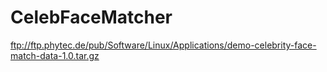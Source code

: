 # CelebFaceMatcher





ftp://ftp.phytec.de/pub/Software/Linux/Applications/demo-celebrity-face-match-data-1.0.tar.gz
